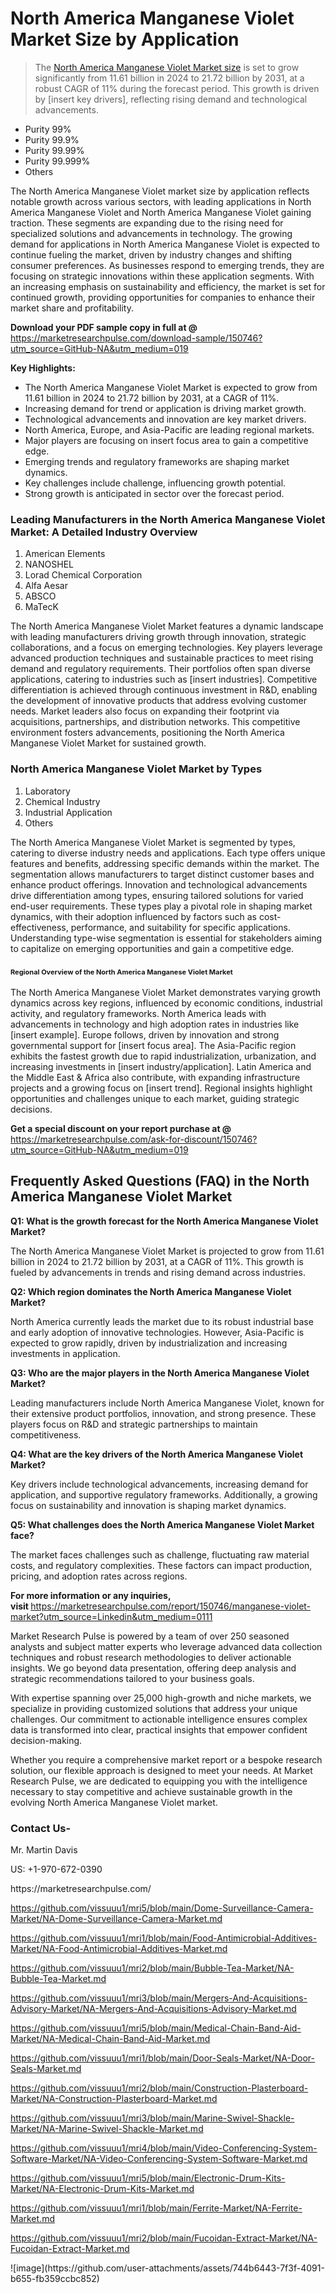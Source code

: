 <h1>North America Manganese Violet Market&nbsp;Size by Application</h1><blockquote><p>The <a href="https://marketresearchpulse.com/download-sample/150746?utm_source=GitHub-NA&amp;utm_medium=019">North America Manganese Violet Market size</a> is set to grow significantly from 11.61 billion in 2024 to 21.72 billion by 2031, at a robust CAGR of 11% during the forecast period. This growth is driven by [insert key drivers], reflecting rising demand and technological advancements.</p></blockquote><ul><li>Purity 99%<li> Purity 99.9%<li> Purity 99.99%<li> Purity 99.999%<li> Others</li></ul><p>The North America Manganese Violet market size by application reflects notable growth across various sectors, with leading applications in North America Manganese Violet and North America Manganese Violet gaining traction. These segments are expanding due to the rising need for specialized solutions and advancements in technology. The growing demand for applications in North America Manganese Violet is expected to continue fueling the market, driven by industry changes and shifting consumer preferences. As businesses respond to emerging trends, they are focusing on strategic innovations within these application segments. With an increasing emphasis on sustainability and efficiency, the market is set for continued growth, providing opportunities for companies to enhance their market share and profitability.</p><p><strong>Download your PDF sample copy in full at @ </strong><a href="https://marketresearchpulse.com/download-sample/150746?utm_source=GitHub-NA&amp;utm_medium=019">https://marketresearchpulse.com/download-sample/150746?utm_source=GitHub-NA&amp;utm_medium=019</a></p><p><strong>Key Highlights: </strong></p><ul><li>The North America Manganese Violet Market is expected to grow from 11.61 billion in 2024 to 21.72 billion by 2031, at a CAGR of 11%.</li><li>Increasing demand for trend or application is driving market growth.</li><li>Technological advancements and innovation are key market drivers.</li><li>North America, Europe, and Asia-Pacific are leading regional markets.</li><li>Major players are focusing on insert focus area to gain a competitive edge.</li><li>Emerging trends and regulatory frameworks are shaping market dynamics.</li><li>Key challenges include challenge, influencing growth potential.</li><li>Strong growth is anticipated in sector over the forecast period.</li></ul><h3>Leading Manufacturers in the North America Manganese Violet Market: A Detailed Industry Overview</h3><ol><li>American Elements</li><li>NANOSHEL</li><li>Lorad Chemical Corporation</li><li>Alfa Aesar</li><li>ABSCO</li><li>MaTecK</li></ol><div class="flex max-w-full flex-col flex-grow"><div class="min-h-8 text-message flex w-full flex-col items-end gap-2 whitespace-normal break-words [.text-message+&amp;]:mt-5" dir="auto" data-message-author-role="assistant" data-message-id="fd8432e4-4910-450d-b182-61b7bfb0a01f" data-message-model-slug="gpt-4o"><div class="flex w-full flex-col gap-1 empty:hidden first:pt-[3px]"><div class="markdown prose w-full break-words dark:prose-invert light"><p>The North America Manganese Violet Market features a dynamic landscape with leading manufacturers driving growth through innovation, strategic collaborations, and a focus on emerging technologies. Key players leverage advanced production techniques and sustainable practices to meet rising demand and regulatory requirements. Their portfolios often span diverse applications, catering to industries such as [insert industries]. Competitive differentiation is achieved through continuous investment in R&amp;D, enabling the development of innovative products that address evolving customer needs. Market leaders also focus on expanding their footprint via acquisitions, partnerships, and distribution networks. This competitive environment fosters advancements, positioning the North America Manganese Violet Market for sustained growth.</p></div></div></div></div><h3>North America Manganese Violet Market by Types</h3><ol><li>Laboratory<li> Chemical Industry<li> Industrial Application<li> Others</li></ol><div class="flex max-w-full flex-col flex-grow"><div class="min-h-8 text-message flex w-full flex-col items-end gap-2 whitespace-normal break-words [.text-message+&amp;]:mt-5" dir="auto" data-message-author-role="assistant" data-message-id="084470be-0bb7-4664-bddf-5156b4f41249" data-message-model-slug="gpt-4o-mini"><div class="flex w-full flex-col gap-1 empty:hidden first:pt-[3px]"><div class="markdown prose w-full break-words dark:prose-invert light"><p>The North America Manganese Violet Market is segmented by types, catering to diverse industry needs and applications. Each type offers unique features and benefits, addressing specific demands within the market. The segmentation allows manufacturers to target distinct customer bases and enhance product offerings. Innovation and technological advancements drive differentiation among types, ensuring tailored solutions for varied end-user requirements. These types play a pivotal role in shaping market dynamics, with their adoption influenced by factors such as cost-effectiveness, performance, and suitability for specific applications. Understanding type-wise segmentation is essential for stakeholders aiming to capitalize on emerging opportunities and gain a competitive edge.</p></div></div></div></div><h3><span style="font-size: 11px;">Regional Overview of the North America Manganese Violet Market</span></h3><div class="flex max-w-full flex-col flex-grow"><div class="min-h-8 text-message flex w-full flex-col items-end gap-2 whitespace-normal break-words [.text-message+&amp;]:mt-5" dir="auto" data-message-author-role="assistant" data-message-id="e9038762-ce64-4e30-91c9-9bd413514231" data-message-model-slug="gpt-4o-mini"><div class="flex w-full flex-col gap-1 empty:hidden first:pt-[3px]"><div class="markdown prose w-full break-words dark:prose-invert light"><p>The North America Manganese Violet Market demonstrates varying growth dynamics across key regions, influenced by economic conditions, industrial activity, and regulatory frameworks. North America leads with advancements in technology and high adoption rates in industries like [insert example]. Europe follows, driven by innovation and strong governmental support for [insert focus area]. The Asia-Pacific region exhibits the fastest growth due to rapid industrialization, urbanization, and increasing investments in [insert industry/application]. Latin America and the Middle East &amp; Africa also contribute, with expanding infrastructure projects and a growing focus on [insert trend]. Regional insights highlight opportunities and challenges unique to each market, guiding strategic decisions.</p></div></div></div></div><p><strong>Get a special discount on your report purchase at @ </strong><a href="https://marketresearchpulse.com/ask-for-discount/150746?utm_source=GitHub-NA&amp;utm_medium=019">https://marketresearchpulse.com/ask-for-discount/150746?utm_source=GitHub-NA&amp;utm_medium=019</a></p><h2>Frequently Asked Questions (FAQ) in the North America Manganese Violet Market</h2><p><strong>Q1: What is the growth forecast for the North America Manganese Violet Market?</strong></p><p>The North America Manganese Violet Market is projected to grow from 11.61 billion in 2024 to 21.72 billion by 2031, at a CAGR of 11%. This growth is fueled by advancements in trends and rising demand across industries.</p><p><strong>Q2: Which region dominates the North America Manganese Violet Market?</strong></p><p>North America currently leads the market due to its robust industrial base and early adoption of innovative technologies. However, Asia-Pacific is expected to grow rapidly, driven by industrialization and increasing investments in application.</p><p><strong>Q3: Who are the major players in the North America Manganese Violet Market?</strong></p><p>Leading manufacturers include North America Manganese Violet, known for their extensive product portfolios, innovation, and strong presence. These players focus on R&amp;D and strategic partnerships to maintain competitiveness.</p><p><strong>Q4: What are the key drivers of the North America Manganese Violet Market?</strong></p><p>Key drivers include technological advancements, increasing demand for application, and supportive regulatory frameworks. Additionally, a growing focus on sustainability and innovation is shaping market dynamics.</p><p><strong>Q5: What challenges does the North America Manganese Violet Market face?</strong></p><p>The market faces challenges such as challenge, fluctuating raw material costs, and regulatory complexities. These factors can impact production, pricing, and adoption rates across regions.</p><p><strong>For more information or any inquiries, visit&nbsp;</strong><a href="https://marketresearchpulse.com/report/150746/manganese-violet-market?utm_source=Linkedin&utm_medium=0111">https://marketresearchpulse.com/report/150746/manganese-violet-market?utm_source=Linkedin&utm_medium=0111</a></p><p>Market Research Pulse is powered by a team of over 250 seasoned analysts and subject matter experts who leverage advanced data collection techniques and robust research methodologies to deliver actionable insights. We go beyond data presentation, offering deep analysis and strategic recommendations tailored to your business goals.</p><p>With expertise spanning over 25,000 high-growth and niche markets, we specialize in providing customized solutions that address your unique challenges. Our commitment to actionable intelligence ensures complex data is transformed into clear, practical insights that empower confident decision-making.</p><p>Whether you require a comprehensive market report or a bespoke research solution, our flexible approach is designed to meet your needs. At Market Research Pulse, we are dedicated to equipping you with the intelligence necessary to stay competitive and achieve sustainable growth in the evolving North America Manganese Violet market.</p><h3><strong>Contact Us-</strong></h3><p>Mr. Martin Davis</p><p>US: +1-970-672-0390</p><p>https://marketresearchpulse.com/</p><p><a href="https://github.com/vissuuu1/mri5/blob/main/Dome-Surveillance-Camera-Market/NA-Dome-Surveillance-Camera-Market.md">https://github.com/vissuuu1/mri5/blob/main/Dome-Surveillance-Camera-Market/NA-Dome-Surveillance-Camera-Market.md</a></p><p><a href="https://github.com/vissuuu1/mri1/blob/main/Food-Antimicrobial-Additives-Market/NA-Food-Antimicrobial-Additives-Market.md">https://github.com/vissuuu1/mri1/blob/main/Food-Antimicrobial-Additives-Market/NA-Food-Antimicrobial-Additives-Market.md</a></p><p><a href="https://github.com/vissuuu1/mri2/blob/main/Bubble-Tea-Market/NA-Bubble-Tea-Market.md">https://github.com/vissuuu1/mri2/blob/main/Bubble-Tea-Market/NA-Bubble-Tea-Market.md</a></p><p><a href="https://github.com/vissuuu1/mri3/blob/main/Mergers-And-Acquisitions-Advisory-Market/NA-Mergers-And-Acquisitions-Advisory-Market.md">https://github.com/vissuuu1/mri3/blob/main/Mergers-And-Acquisitions-Advisory-Market/NA-Mergers-And-Acquisitions-Advisory-Market.md</a></p><p><a href="https://github.com/vissuuu1/mri5/blob/main/Medical-Chain-Band-Aid-Market/NA-Medical-Chain-Band-Aid-Market.md">https://github.com/vissuuu1/mri5/blob/main/Medical-Chain-Band-Aid-Market/NA-Medical-Chain-Band-Aid-Market.md</a></p><p><a href="https://github.com/vissuuu1/mri1/blob/main/Door-Seals-Market/NA-Door-Seals-Market.md">https://github.com/vissuuu1/mri1/blob/main/Door-Seals-Market/NA-Door-Seals-Market.md</a></p><p><a href="https://github.com/vissuuu1/mri2/blob/main/Construction-Plasterboard-Market/NA-Construction-Plasterboard-Market.md">https://github.com/vissuuu1/mri2/blob/main/Construction-Plasterboard-Market/NA-Construction-Plasterboard-Market.md</a></p><p><a href="https://github.com/vissuuu1/mri3/blob/main/Marine-Swivel-Shackle-Market/NA-Marine-Swivel-Shackle-Market.md">https://github.com/vissuuu1/mri3/blob/main/Marine-Swivel-Shackle-Market/NA-Marine-Swivel-Shackle-Market.md</a></p><p><a href="https://github.com/vissuuu1/mri4/blob/main/Video-Conferencing-System-Software-Market/NA-Video-Conferencing-System-Software-Market.md">https://github.com/vissuuu1/mri4/blob/main/Video-Conferencing-System-Software-Market/NA-Video-Conferencing-System-Software-Market.md</a></p><p><a href="https://github.com/vissuuu1/mri5/blob/main/Electronic-Drum-Kits-Market/NA-Electronic-Drum-Kits-Market.md">https://github.com/vissuuu1/mri5/blob/main/Electronic-Drum-Kits-Market/NA-Electronic-Drum-Kits-Market.md</a></p><p><a href="https://github.com/vissuuu1/mri1/blob/main/Ferrite-Market/NA-Ferrite-Market.md">https://github.com/vissuuu1/mri1/blob/main/Ferrite-Market/NA-Ferrite-Market.md</a></p><p><a href="https://github.com/vissuuu1/mri2/blob/main/Fucoidan-Extract-Market/NA-Fucoidan-Extract-Market.md">https://github.com/vissuuu1/mri2/blob/main/Fucoidan-Extract-Market/NA-Fucoidan-Extract-Market.md</a></p>
![image](https://github.com/user-attachments/assets/744b6443-7f3f-4091-b655-fb359ccbc852)
